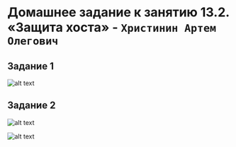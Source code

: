 # Домашнее задание к занятию 13.2. «Защита хоста» - `Христинин Артем Олегович`

## Задание 1

![alt text](https://github.com/Rafinad91/Homework-Netology/blob/main/13.02%20%D0%97%D0%B0%D1%89%D0%B8%D1%82%D0%B0%20%D1%85%D0%BE%D1%81%D1%82%D0%B0/img/cryptouser.png)


## Задание 2


![alt text](https://github.com/Rafinad91/Homework-Netology/blob/main/13.02%20%D0%97%D0%B0%D1%89%D0%B8%D1%82%D0%B0%20%D1%85%D0%BE%D1%81%D1%82%D0%B0/img/LUKS_1.png)

![alt text](https://github.com/Rafinad91/Homework-Netology/blob/main/13.02%20%D0%97%D0%B0%D1%89%D0%B8%D1%82%D0%B0%20%D1%85%D0%BE%D1%81%D1%82%D0%B0/img/LUKS.png)

